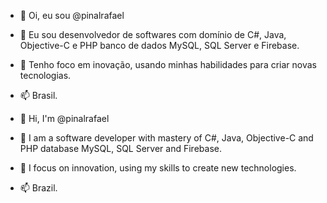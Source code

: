 - 👋 Oi, eu sou @pinalrafael
- 👀 Eu sou desenvolvedor de softwares com domínio de C#, Java, Objective-C e PHP banco de dados MySQL, SQL Server e Firebase.
- 💞️ Tenho foco em inovação, usando minhas habilidades para criar novas tecnologias.
- 📫 Brasil.

- 👋 Hi, I'm @pinalrafael
- 👀 I am a software developer with mastery of C#, Java, Objective-C and PHP database MySQL, SQL Server and Firebase.
- 💞️ I focus on innovation, using my skills to create new technologies.
- 📫 Brazil.

<!---
pinalrafael/pinalrafael is a ✨ special ✨ repository because its `README.md` (this file) appears on your GitHub profile.
You can click the Preview link to take a look at your changes.
--->

